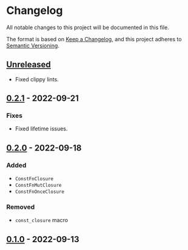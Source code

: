 # Changelog
All notable changes to this project will be documented in this file.

The format is based on [Keep a Changelog](https://keepachangelog.com/en/1.0.0/),
and this project adheres to [Semantic Versioning](https://semver.org/spec/v2.0.0.html).

## [Unreleased]

- Fixed clippy lints.

## [0.2.1] - 2022-09-21

### Fixes
- Fixed lifetime issues.

## [0.2.0] - 2022-09-18

### Added
- `ConstFnClosure`
- `ConstFnMutClosure`
- `ConstFnOnceClosure`

### Removed
- `const_closure` macro

## [0.1.0] - 2022-09-13

[Unreleased]: https://github.com/raldone01/const_sort_rs/compare/v0.2.1...HEAD
[0.2.1]: https://github.com/raldone01/const_sort_rs/compare/v0.2.0...v0.2.1
[0.2.0]: https://github.com/raldone01/const_sort_rs/compare/v0.1.0...v0.2.0
[0.1.0]: https://github.com/raldone01/const_sort_rs/releases/tag/v0.1.0
